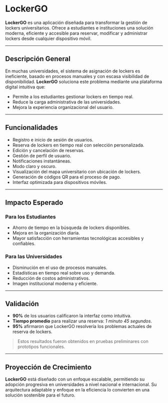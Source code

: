 # LockerGO

**LockerGO** es una aplicación diseñada para transformar la gestión de lockers universitarios. Ofrece a estudiantes e instituciones una solución moderna, eficiente y accesible para reservar, modificar y administrar lockers desde cualquier dispositivo móvil.

---

## Descripción General

En muchas universidades, el sistema de asignación de lockers es ineficiente, basado en procesos manuales y con escasa visibilidad de disponibilidad. **LockerGO** soluciona este problema mediante una plataforma digital intuitiva que:

- Permite a los estudiantes gestionar lockers en tiempo real.
- Reduce la carga administrativa de las universidades.
- Mejora la experiencia organizacional del usuario.

---

## Funcionalidades

- Registro e inicio de sesión de usuarios.
- Reserva de lockers en tiempo real con selección personalizada.
- Edición y cancelación de reservas.
- Gestión de perfil de usuario.
- Notificaciones instantáneas.
- Modo claro y oscuro.
- Visualización del mapa universitario con ubicación de lockers.
- Generación de códigos QR para el proceso de pago.
- Interfaz optimizada para dispositivos móviles.

---

## Impacto Esperado

### Para los Estudiantes

- Ahorro de tiempo en la búsqueda de lockers disponibles.
- Mejora en la organización diaria.
- Mayor satisfacción con herramientas tecnológicas accesibles y confiables.

### Para las Universidades

- Disminución en el uso de procesos manuales.
- Estadísticas en tiempo real sobre uso y demanda.
- Reducción de costos administrativos.
- Imagen institucional moderna y eficiente.

---

## Validación

- **90%** de los usuarios calificaron la interfaz como intuitiva.
- **Tiempo promedio** para realizar una reserva: *1 minuto 45 segundos*.
- **95%** afirmaron que LockerGO resolvería los problemas actuales de reserva de lockers.

> Estos resultados fueron obtenidos en pruebas preliminares con prototipos funcionales.

---

## Proyección de Crecimiento

**LockerGO** está diseñado con un enfoque escalable, permitiendo su adopción progresiva en universidades a nivel nacional e internacional. Su arquitectura adaptable y enfoque en la eficiencia lo convierten en una solución sostenible para el futuro.
